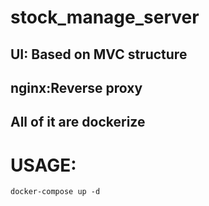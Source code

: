 # stock_manage_server
## UI: Based on MVC structure

## nginx:Reverse proxy

## All of it are dockerize

# USAGE:
```docker 
docker-compose up -d
```
